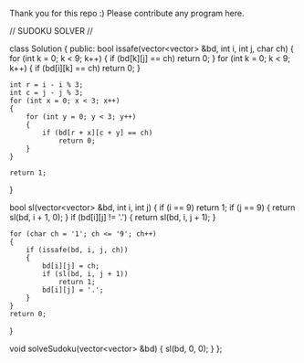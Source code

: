Thank you for this repo :)
Please contribute any program here.


// SUDOKU SOLVER //

class Solution {
public:
    bool issafe(vector<vector<char>> &bd, int i, int j, char ch)
{
    for (int k = 0; k < 9; k++)
    {
        if (bd[k][j] == ch)
            return 0;
    }
    for (int k = 0; k < 9; k++)
    {
        if (bd[i][k] == ch)
            return 0;
    }

    int r = i - i % 3;
    int c = j - j % 3;
    for (int x = 0; x < 3; x++)
    {
        for (int y = 0; y < 3; y++)
        {
            if (bd[r + x][c + y] == ch)
                return 0;
        }
    }

    return 1;
}

bool sl(vector<vector<char>> &bd, int i, int j)
{
    if (i == 9)
        return 1;
    if (j == 9)
    {
        return sl(bd, i + 1, 0);
    }
    if (bd[i][j] != '.')
    {
        return sl(bd, i, j + 1);
    }

    for (char ch = '1'; ch <= '9'; ch++)
    {
        if (issafe(bd, i, j, ch))
        {
            bd[i][j] = ch;
            if (sl(bd, i, j + 1))
                return 1;
            bd[i][j] = '.';
        }
    }
    return 0;
}

void solveSudoku(vector<vector<char>> &bd)
{
    sl(bd, 0, 0);
}
};